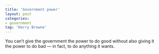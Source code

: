 ```yaml
---
title: 'Government power'
layout: post
categories:
- government
tag: 'Harry Browne'
---
```


You can’t give the government the power to do good without also giving it the power to do bad — in fact, to do anything it wants.